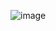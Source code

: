 ![image](https://cloud.githubusercontent.com/assets/11031051/20041578/21267146-a474-11e6-9b2d-34c6f9115a97.png)
